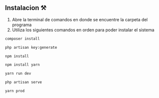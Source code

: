 ## Instalacion ⚒️

1. Abre la terminal de comandos en donde se encuentre la carpeta del programa
2. Utiliza los siguientes comandos en orden para poder instalar el sistema

```bash
composer install
```

```bash
php artisan key:generate
```

```bash
npm install
```

```bash
npm install yarn
```

```bash
yarn run dev
```

```bash
php artisan serve
```

```bash
yarn prod
```
